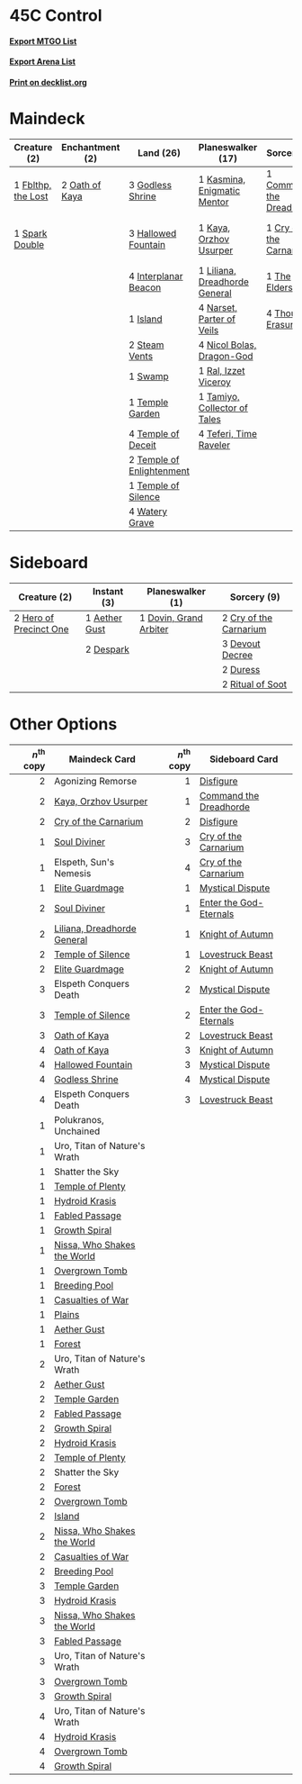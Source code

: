 # 45C Control

#### [Export MTGO List](../collection/45C%20Control/45C%20Control.txt)
#### [Export Arena List](../collection/45C%20Control/45C%20Control_arena.txt)
#### [Print on decklist.org](http://decklist.org/?deckmain=1%09Agonizing%20Remorse%0A3%09Atris,%20Oracle%20of%20Half-Truths%0A1%09Command%20the%20Dreadhorde%0A1%09Cry%20of%20the%20Carnarium%0A2%09Elspeth%20Conquers%20Death%0A1%09Fblthp,%20the%20Lost%0A3%09Godless%20Shrine%0A3%09Hallowed%20Fountain%0A4%09Interplanar%20Beacon%0A1%09Island%0A1%09Kasmina,%20Enigmatic%20Mentor%0A1%09Kaya,%20Orzhov%20Usurper%0A1%09Liliana,%20Dreadhorde%20General%0A4%09Narset,%20Parter%20of%20Veils%0A4%09Nicol%20Bolas,%20Dragon-God%0A2%09Oath%20of%20Kaya%0A1%09Ral,%20Izzet%20Viceroy%0A1%09Spark%20Double%0A2%09Steam%20Vents%0A1%09Swamp%0A1%09Tamiyo,%20Collector%20of%20Tales%0A4%09Teferi,%20Time%20Raveler%0A1%09Temple%20Garden%0A4%09Temple%20of%20Deceit%0A2%09Temple%20of%20Enlightenment%0A1%09Temple%20of%20Silence%0A1%09The%20Elderspell%0A4%09Thought%20Erasure%0A4%09Watery%20Grave&deckside=1%09Aether%20Gust%0A2%09Cry%20of%20the%20Carnarium%0A2%09Despark%0A3%09Devout%20Decree%0A1%09Dovin,%20Grand%20Arbiter%0A2%09Duress%0A2%09Hero%20of%20Precinct%20One%0A2%09Ritual%20of%20Soot)
# Maindeck

|                                        Creature (2)                                         |                                     Enchantment (2)                                     |                                             Land (26)                                              |                                           Planeswalker (17)                                            |                                            Sorcery (7)                                            |         Unknown (6)          |
|---------------------------------------------------------------------------------------------|-----------------------------------------------------------------------------------------|----------------------------------------------------------------------------------------------------|--------------------------------------------------------------------------------------------------------|---------------------------------------------------------------------------------------------------|------------------------------|
|1 [Fblthp, the Lost](http://gatherer.wizards.com/Pages/Card/Details.aspx?multiverseid=460977)|2 [Oath of Kaya](http://gatherer.wizards.com/Pages/Card/Details.aspx?multiverseid=461136)|3 [Godless Shrine](http://gatherer.wizards.com/Pages/Card/Details.aspx?multiverseid=405099)         |1 [Kasmina, Enigmatic Mentor](http://gatherer.wizards.com/Pages/Card/Details.aspx?multiverseid=460983)  |1 [Command the Dreadhorde](http://gatherer.wizards.com/Pages/Card/Details.aspx?multiverseid=461009)|1 Agonizing Remorse           |
|1 [Spark Double](http://gatherer.wizards.com/Pages/Card/Details.aspx?multiverseid=460995)    |                                                                                         |3 [Hallowed Fountain](http://gatherer.wizards.com/Pages/Card/Details.aspx?multiverseid=97071)       |1 [Kaya, Orzhov Usurper](http://gatherer.wizards.com/Pages/Card/Details.aspx?multiverseid=460129)       |1 [Cry of the Carnarium](http://gatherer.wizards.com/Pages/Card/Details.aspx?multiverseid=457214)  |3 Atris, Oracle of Half-Truths|
|                                                                                             |                                                                                         |4 [Interplanar Beacon](http://gatherer.wizards.com/Pages/Card/Details.aspx?multiverseid=461174)     |1 [Liliana, Dreadhorde General](http://gatherer.wizards.com/Pages/Card/Details.aspx?multiverseid=461024)|1 [The Elderspell](http://gatherer.wizards.com/Pages/Card/Details.aspx?multiverseid=461016)        |2 Elspeth Conquers Death      |
|                                                                                             |                                                                                         |1 [Island](http://gatherer.wizards.com/Pages/Card/Details.aspx?multiverseid=439857)                 |4 [Narset, Parter of Veils](http://gatherer.wizards.com/Pages/Card/Details.aspx?multiverseid=460988)    |4 [Thought Erasure](http://gatherer.wizards.com/Pages/Card/Details.aspx?multiverseid=452956)       |                              |
|                                                                                             |                                                                                         |2 [Steam Vents](http://gatherer.wizards.com/Pages/Card/Details.aspx?multiverseid=405109)            |4 [Nicol Bolas, Dragon-God](http://gatherer.wizards.com/Pages/Card/Details.aspx?multiverseid=463947)    |                                                                                                   |                              |
|                                                                                             |                                                                                         |1 [Swamp](http://gatherer.wizards.com/Pages/Card/Details.aspx?multiverseid=439858)                  |1 [Ral, Izzet Viceroy](http://gatherer.wizards.com/Pages/Card/Details.aspx?multiverseid=452945)         |                                                                                                   |                              |
|                                                                                             |                                                                                         |1 [Temple Garden](http://gatherer.wizards.com/Pages/Card/Details.aspx?multiverseid=405112)          |1 [Tamiyo, Collector of Tales](http://gatherer.wizards.com/Pages/Card/Details.aspx?multiverseid=461147) |                                                                                                   |                              |
|                                                                                             |                                                                                         |4 [Temple of Deceit](http://gatherer.wizards.com/Pages/Card/Details.aspx?multiverseid=373734)       |4 [Teferi, Time Raveler](http://gatherer.wizards.com/Pages/Card/Details.aspx?multiverseid=461148)       |                                                                                                   |                              |
|                                                                                             |                                                                                         |2 [Temple of Enlightenment](http://gatherer.wizards.com/Pages/Card/Details.aspx?multiverseid=378535)|                                                                                                        |                                                                                                   |                              |
|                                                                                             |                                                                                         |1 [Temple of Silence](http://gatherer.wizards.com/Pages/Card/Details.aspx?multiverseid=373522)      |                                                                                                        |                                                                                                   |                              |
|                                                                                             |                                                                                         |4 [Watery Grave](http://gatherer.wizards.com/Pages/Card/Details.aspx?multiverseid=405114)           |                                                                                                        |                                                                                                   |                              |


# Sideboard

|                                          Creature (2)                                           |                                      Instant (3)                                       |                                        Planeswalker (1)                                         |                                           Sorcery (9)                                           |
|-------------------------------------------------------------------------------------------------|----------------------------------------------------------------------------------------|-------------------------------------------------------------------------------------------------|-------------------------------------------------------------------------------------------------|
|2 [Hero of Precinct One](http://gatherer.wizards.com/Pages/Card/Details.aspx?multiverseid=457155)|1 [Aether Gust](http://gatherer.wizards.com/Pages/Card/Details.aspx?multiverseid=466796)|1 [Dovin, Grand Arbiter](http://gatherer.wizards.com/Pages/Card/Details.aspx?multiverseid=457311)|2 [Cry of the Carnarium](http://gatherer.wizards.com/Pages/Card/Details.aspx?multiverseid=457214)|
|                                                                                                 |2 [Despark](http://gatherer.wizards.com/Pages/Card/Details.aspx?multiverseid=461117)    |                                                                                                 |3 [Devout Decree](http://gatherer.wizards.com/Pages/Card/Details.aspx?multiverseid=466767)       |
|                                                                                                 |                                                                                        |                                                                                                 |2 [Duress](http://gatherer.wizards.com/Pages/Card/Details.aspx?multiverseid=14557)               |
|                                                                                                 |                                                                                        |                                                                                                 |2 [Ritual of Soot](http://gatherer.wizards.com/Pages/Card/Details.aspx?multiverseid=452834)      |


# Other Options

|*n*<sup>th</sup> copy|                                            Maindeck Card                                             |*n*<sup>th</sup> copy|                                         Sideboard Card                                          |
|--------------------:|------------------------------------------------------------------------------------------------------|--------------------:|-------------------------------------------------------------------------------------------------|
|                    2|Agonizing Remorse                                                                                     |                    1|[Disfigure](http://gatherer.wizards.com/Pages/Card/Details.aspx?multiverseid=442076)             |
|                    2|[Kaya, Orzhov Usurper](http://gatherer.wizards.com/Pages/Card/Details.aspx?multiverseid=460129)       |                    1|[Command the Dreadhorde](http://gatherer.wizards.com/Pages/Card/Details.aspx?multiverseid=461009)|
|                    2|[Cry of the Carnarium](http://gatherer.wizards.com/Pages/Card/Details.aspx?multiverseid=457214)       |                    2|[Disfigure](http://gatherer.wizards.com/Pages/Card/Details.aspx?multiverseid=442076)             |
|                    1|[Soul Diviner](http://gatherer.wizards.com/Pages/Card/Details.aspx?multiverseid=461145)               |                    3|[Cry of the Carnarium](http://gatherer.wizards.com/Pages/Card/Details.aspx?multiverseid=457214)  |
|                    1|Elspeth, Sun's Nemesis                                                                                |                    4|[Cry of the Carnarium](http://gatherer.wizards.com/Pages/Card/Details.aspx?multiverseid=457214)  |
|                    1|[Elite Guardmage](http://gatherer.wizards.com/Pages/Card/Details.aspx?multiverseid=461122)            |                    1|[Mystical Dispute](http://gatherer.wizards.com/Pages/Card/Details.aspx?multiverseid=473020)      |
|                    2|[Soul Diviner](http://gatherer.wizards.com/Pages/Card/Details.aspx?multiverseid=461145)               |                    1|[Enter the God-Eternals](http://gatherer.wizards.com/Pages/Card/Details.aspx?multiverseid=461123)|
|                    2|[Liliana, Dreadhorde General](http://gatherer.wizards.com/Pages/Card/Details.aspx?multiverseid=461024)|                    1|[Knight of Autumn](http://gatherer.wizards.com/Pages/Card/Details.aspx?multiverseid=452933)      |
|                    2|[Temple of Silence](http://gatherer.wizards.com/Pages/Card/Details.aspx?multiverseid=373522)          |                    1|[Lovestruck Beast](http://gatherer.wizards.com/Pages/Card/Details.aspx?multiverseid=473127)      |
|                    2|[Elite Guardmage](http://gatherer.wizards.com/Pages/Card/Details.aspx?multiverseid=461122)            |                    2|[Knight of Autumn](http://gatherer.wizards.com/Pages/Card/Details.aspx?multiverseid=452933)      |
|                    3|Elspeth Conquers Death                                                                                |                    2|[Mystical Dispute](http://gatherer.wizards.com/Pages/Card/Details.aspx?multiverseid=473020)      |
|                    3|[Temple of Silence](http://gatherer.wizards.com/Pages/Card/Details.aspx?multiverseid=373522)          |                    2|[Enter the God-Eternals](http://gatherer.wizards.com/Pages/Card/Details.aspx?multiverseid=461123)|
|                    3|[Oath of Kaya](http://gatherer.wizards.com/Pages/Card/Details.aspx?multiverseid=461136)               |                    2|[Lovestruck Beast](http://gatherer.wizards.com/Pages/Card/Details.aspx?multiverseid=473127)      |
|                    4|[Oath of Kaya](http://gatherer.wizards.com/Pages/Card/Details.aspx?multiverseid=461136)               |                    3|[Knight of Autumn](http://gatherer.wizards.com/Pages/Card/Details.aspx?multiverseid=452933)      |
|                    4|[Hallowed Fountain](http://gatherer.wizards.com/Pages/Card/Details.aspx?multiverseid=97071)           |                    3|[Mystical Dispute](http://gatherer.wizards.com/Pages/Card/Details.aspx?multiverseid=473020)      |
|                    4|[Godless Shrine](http://gatherer.wizards.com/Pages/Card/Details.aspx?multiverseid=405099)             |                    4|[Mystical Dispute](http://gatherer.wizards.com/Pages/Card/Details.aspx?multiverseid=473020)      |
|                    4|Elspeth Conquers Death                                                                                |                    3|[Lovestruck Beast](http://gatherer.wizards.com/Pages/Card/Details.aspx?multiverseid=473127)      |
|                    1|Polukranos, Unchained                                                                                 |                     |                                                                                                 |
|                    1|Uro, Titan of Nature's Wrath                                                                          |                     |                                                                                                 |
|                    1|Shatter the Sky                                                                                       |                     |                                                                                                 |
|                    1|[Temple of Plenty](http://gatherer.wizards.com/Pages/Card/Details.aspx?multiverseid=378537)           |                     |                                                                                                 |
|                    1|[Hydroid Krasis](http://gatherer.wizards.com/Pages/Card/Details.aspx?multiverseid=457327)             |                     |                                                                                                 |
|                    1|[Fabled Passage](http://gatherer.wizards.com/Pages/Card/Details.aspx?multiverseid=473206)             |                     |                                                                                                 |
|                    1|[Growth Spiral](http://gatherer.wizards.com/Pages/Card/Details.aspx?multiverseid=457322)              |                     |                                                                                                 |
|                    1|[Nissa, Who Shakes the World](http://gatherer.wizards.com/Pages/Card/Details.aspx?multiverseid=461096)|                     |                                                                                                 |
|                    1|[Overgrown Tomb](http://gatherer.wizards.com/Pages/Card/Details.aspx?multiverseid=405103)             |                     |                                                                                                 |
|                    1|[Breeding Pool](http://gatherer.wizards.com/Pages/Card/Details.aspx?multiverseid=97088)               |                     |                                                                                                 |
|                    1|[Casualties of War](http://gatherer.wizards.com/Pages/Card/Details.aspx?multiverseid=461114)          |                     |                                                                                                 |
|                    1|[Plains](http://gatherer.wizards.com/Pages/Card/Details.aspx?multiverseid=439856)                     |                     |                                                                                                 |
|                    1|[Aether Gust](http://gatherer.wizards.com/Pages/Card/Details.aspx?multiverseid=466796)                |                     |                                                                                                 |
|                    1|[Forest](http://gatherer.wizards.com/Pages/Card/Details.aspx?multiverseid=439860)                     |                     |                                                                                                 |
|                    2|Uro, Titan of Nature's Wrath                                                                          |                     |                                                                                                 |
|                    2|[Aether Gust](http://gatherer.wizards.com/Pages/Card/Details.aspx?multiverseid=466796)                |                     |                                                                                                 |
|                    2|[Temple Garden](http://gatherer.wizards.com/Pages/Card/Details.aspx?multiverseid=405112)              |                     |                                                                                                 |
|                    2|[Fabled Passage](http://gatherer.wizards.com/Pages/Card/Details.aspx?multiverseid=473206)             |                     |                                                                                                 |
|                    2|[Growth Spiral](http://gatherer.wizards.com/Pages/Card/Details.aspx?multiverseid=457322)              |                     |                                                                                                 |
|                    2|[Hydroid Krasis](http://gatherer.wizards.com/Pages/Card/Details.aspx?multiverseid=457327)             |                     |                                                                                                 |
|                    2|[Temple of Plenty](http://gatherer.wizards.com/Pages/Card/Details.aspx?multiverseid=378537)           |                     |                                                                                                 |
|                    2|Shatter the Sky                                                                                       |                     |                                                                                                 |
|                    2|[Forest](http://gatherer.wizards.com/Pages/Card/Details.aspx?multiverseid=439860)                     |                     |                                                                                                 |
|                    2|[Overgrown Tomb](http://gatherer.wizards.com/Pages/Card/Details.aspx?multiverseid=405103)             |                     |                                                                                                 |
|                    2|[Island](http://gatherer.wizards.com/Pages/Card/Details.aspx?multiverseid=439857)                     |                     |                                                                                                 |
|                    2|[Nissa, Who Shakes the World](http://gatherer.wizards.com/Pages/Card/Details.aspx?multiverseid=461096)|                     |                                                                                                 |
|                    2|[Casualties of War](http://gatherer.wizards.com/Pages/Card/Details.aspx?multiverseid=461114)          |                     |                                                                                                 |
|                    2|[Breeding Pool](http://gatherer.wizards.com/Pages/Card/Details.aspx?multiverseid=97088)               |                     |                                                                                                 |
|                    3|[Temple Garden](http://gatherer.wizards.com/Pages/Card/Details.aspx?multiverseid=405112)              |                     |                                                                                                 |
|                    3|[Hydroid Krasis](http://gatherer.wizards.com/Pages/Card/Details.aspx?multiverseid=457327)             |                     |                                                                                                 |
|                    3|[Nissa, Who Shakes the World](http://gatherer.wizards.com/Pages/Card/Details.aspx?multiverseid=461096)|                     |                                                                                                 |
|                    3|[Fabled Passage](http://gatherer.wizards.com/Pages/Card/Details.aspx?multiverseid=473206)             |                     |                                                                                                 |
|                    3|Uro, Titan of Nature's Wrath                                                                          |                     |                                                                                                 |
|                    3|[Overgrown Tomb](http://gatherer.wizards.com/Pages/Card/Details.aspx?multiverseid=405103)             |                     |                                                                                                 |
|                    3|[Growth Spiral](http://gatherer.wizards.com/Pages/Card/Details.aspx?multiverseid=457322)              |                     |                                                                                                 |
|                    4|Uro, Titan of Nature's Wrath                                                                          |                     |                                                                                                 |
|                    4|[Hydroid Krasis](http://gatherer.wizards.com/Pages/Card/Details.aspx?multiverseid=457327)             |                     |                                                                                                 |
|                    4|[Overgrown Tomb](http://gatherer.wizards.com/Pages/Card/Details.aspx?multiverseid=405103)             |                     |                                                                                                 |
|                    4|[Growth Spiral](http://gatherer.wizards.com/Pages/Card/Details.aspx?multiverseid=457322)              |                     |                                                                                                 |

